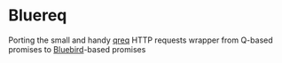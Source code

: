 # Bluereq
Porting the small and handy [qreq](https://github.com/petkaantonov/bluebird) HTTP requests wrapper from Q-based promises to [Bluebird](https://github.com/petkaantonov/bluebird)-based promises